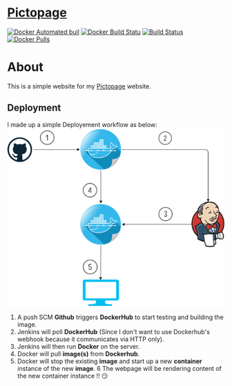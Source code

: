 # [Pictopage](http://pictopage.com)

[![Docker Automated buil](https://img.shields.io/docker/automated/artemas/pictopage.svg)](https://hub.docker.com/r/artemas/pictopage/)
[![Docker Build Statu](https://img.shields.io/docker/build/artemas/pictopage.svg)](https://hub.docker.com/r/artemas/pictopage/)
[![Build Status](https://travis-ci.org/Artemas-Muzanenhamo/pictopage.svg?branch=develop)](https://travis-ci.org/Artemas-Muzanenhamo/pictopage)
[![Docker Pulls](https://img.shields.io/docker/pulls/artemas/pictopage.svg?style=plastic)](https://hub.docker.com/r/artemas/pictopage/)

# About
This is a simple website for my [Pictopage](http://pictopage.com/) website.

## Deployment

I made up a simple Deployement workflow as below:
![image][deployment]

[deployment]: public-html/vendor/images/Pictopage.png

1. A push SCM **Github** triggers **DockerHub** to start testing and building the image.
2. Jenkins will poll **DockerHub** (Since I don't want to use Dockerhub's webhook because it communicates via HTTP only).
3. Jenkins will then run **Docker** on the server.
4. Docker will pull **image(s)** from **Dockerhub**.
5. Docker will stop the existing **image** and start up a new **container** instance of the new **image**.
6 The webpage will be rendering content of the new container instance !! :smirk: